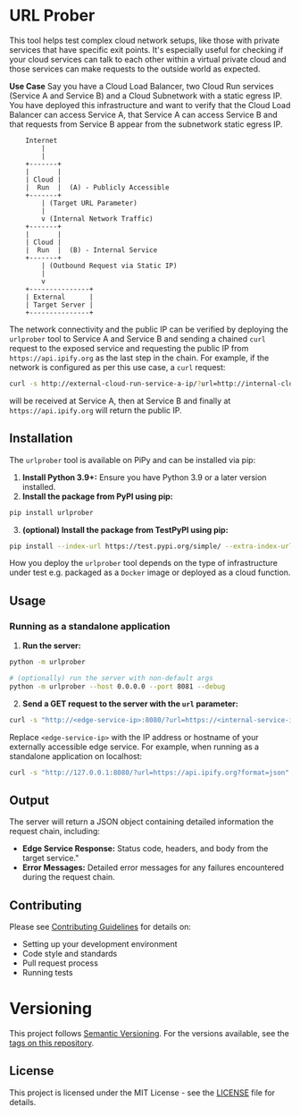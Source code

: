 # URL Prober

This tool helps test complex cloud network setups, like those with private services that have specific exit points. It's especially useful for checking if your cloud services can talk to each other within a virtual private cloud and those services can make requests to the outside world as expected.

**Use Case** Say you have a Cloud Load Balancer, two Cloud Run services (Service A and Service B) and a Cloud Subnetwork with a static egress IP. You have deployed this infrastructure and want to verify that the Cloud Load Balancer can access Service A, that Service A can access Service B and that requests from Service B appear from the subnetwork static egress IP.

```
    Internet
        |
        |
    +-------+
    |       |
    | Cloud |
    |  Run  |  (A) - Publicly Accessible
    +-------+
        | (Target URL Parameter)
        |
        v (Internal Network Traffic)
    +-------+
    |       |
    | Cloud |
    |  Run  |  (B) - Internal Service
    +-------+
        | (Outbound Request via Static IP)
        |
        v
    +---------------+
    | External      |
    | Target Server |
    +---------------+
```

The network connectivity and the public IP can be verified by deploying the `urlprober` tool to Service A and Service B and sending a chained `curl` request to the exposed service and requesting the public IP from `https://api.ipify.org` as the last step in the chain. For example, if the network is configured as per this use case, a `curl` request:

```bash
curl -s http://external-cloud-run-service-a-ip/?url=http://internal-cloud-run-service-b-ip/?url=https://api.ipify.org?format=json
```

will be received at Service A, then at Service B and finally at `https://api.ipify.org` will return the public IP.

## Installation

The `urlprober` tool is available on PiPy and can be installed via pip:

1.  **Install Python 3.9+:** Ensure you have Python 3.9 or a later version installed.
2.  **Install the package from PyPI using pip:**
```bash
pip install urlprober
```
3.  **(optional) Install the package from TestPyPI using pip:**
```bash
pip install --index-url https://test.pypi.org/simple/ --extra-index-url https://pypi.org/simple/ urlprober
```

How you deploy the `urlprober` tool depends on the type of infrastructure under test e.g. packaged as a `Docker` image or deployed as a cloud function.

## Usage

### Running as a standalone application

1.  **Run the server:**
```bash
python -m urlprober

# (optionally) run the server with non-default args
python -m urlprober --host 0.0.0.0 --port 8081 --debug
```

2.  **Send a GET request to the server with the `url` parameter:**
```bash
curl -s "http://<edge-service-ip>:8080/?url=https://<internal-service-ip>"
```

Replace `<edge-service-ip>` with the IP address or hostname of your externally accessible edge service. For example, when running as a standalone application on localhost:

```bash
curl -s "http://127.0.0.1:8080/?url=https://api.ipify.org?format=json"
```

## Output

The server will return a JSON object containing detailed information the request chain, including:

* **Edge Service Response:** Status code, headers, and body from the target service."
* **Error Messages:** Detailed error messages for any failures encountered during the request chain.

## Contributing

Please see [Contributing Guidelines](https://github.com/av603/urlprober/blob/main/CONTRIBUTING.md) for details on:

- Setting up your development environment
- Code style and standards
- Pull request process
- Running tests

# Versioning

This project follows [Semantic Versioning](https://semver.org/). For the versions available, see the [tags on this repository](https://github.com/av603/urlprober/tags).

## License

This project is licensed under the MIT License - see the [LICENSE](https://github.com/av603/urlprober/blob/main/LICENSE) file for details.
